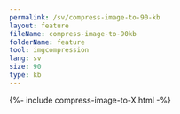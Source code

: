 ```yaml
---
permalink: /sv/compress-image-to-90-kb
layout: feature
fileName: compress-image-to-90kb
folderName: feature
tool: imgcompression
lang: sv
size: 90
type: kb
---
```


{%- include compress-image-to-X.html -%}
